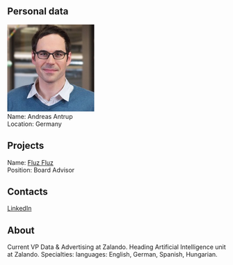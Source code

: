 ## Personal data
![andreas antrup photo](photo/andreas_antrup.jpg)  
Name:   Andreas Antrup  
Location: Germany  
## Projects 
Name: [Fluz Fluz](../projects/fluz_fluz.md)  
Position: Board Advisor   
## Contacts
[LinkedIn](https://www.linkedin.com/in/antrup/)    
## About
Current VP Data & Advertising at Zalando.
Heading Artificial Intelligence unit at Zalando. Specialties: languages: English, German, Spanish, Hungarian.
